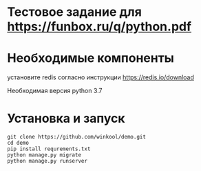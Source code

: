 # Тестовое задание для https://funbox.ru/q/python.pdf

# Необходимые компоненты 
установите redis согласно инструкции https://redis.io/download

Необходимая версия python 3.7

# Установка и запуск
    git clone https://github.com/winkool/demo.git
    cd demo
    pip install requrements.txt
    python manage.py migrate
    python manage.py runserver
    
